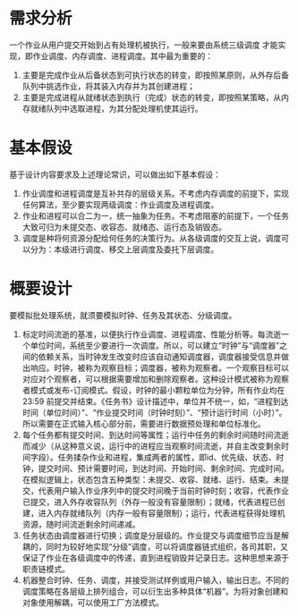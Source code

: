 
# 需求分析

一个作业从用户提交开始到占有处理机被执行，一般来要由系统三级调度
才能实现，即作业调度、内存调度、进程调度。其中最为重要的：
1. 主要是完成作业从后备状态到可执行状态的转变，即按照某原则，从外存后备队列中挑选作业，将其装入内存并为其创建进程；
2. 主要是完成进程从就绪状态到执行（完成）状态的转变，即按照某策略，从内存就绪队列中选取进程，为其分配处理机使其运行。

# 基本假设
基于设计内容要求及上述理论常识，可以做出如下基本假设：
1. 作业调度和进程调度是互补共存的层级关系。不考虑内存调度的前提下，实现任何算法，至少要实现两级调度：作业调度及进程调度。
2. 作业和进程可以合二为一，统一抽象为任务。不考虑阻塞的前提下，一个任务大致可归为未提交态、收容态、就绪态、运行态及销毁态。
3. 调度是种将何资源分配给何任务的决策行为。从各级调度的交互上说，调度可以分为：本级进行调度、移交上层调度及委托下层调度。

# 概要设计
要模拟批处理系统，就须要模拟时钟、任务及其状态、分级调度。

1. 标定时间流逝的基准，以便执行作业调度、进程调度、性能分析等。每流逝一个单位时间，系统至少要进行一次调度。所以，可以建立“时钟”与“调度器”之间的依赖关系，当时钟发生改变时应该自动通知调度器，调度器接受信息并做出响应。时钟，被称为观察目标；调度器，被称为观察者。一个观察目标可以对应对个观察者，可以根据需要增加和删除观察者。这种设计模式被称为观察者模式或发布-订阅模式。假设，时钟的最小颗粒单位为分钟，所有作业均在23:59 前提交并结束。《任务书》设计描述中，单位并不统一，如，“进程到达时间（单位时间）”、“作业提交时间（时钟时刻）”、“预计运行时间（小时）”。所以需要在正式输入核心部分前，需要进行数据预处理和单位标准化。
2. 每个任务都有提交时间、到达时间等属性；运行中任务的剩余时间随时间流逝而减少（从这种意义说，运行中的进程应当观察时间流逝，并自主改变剩余时间字段）。任务揉杂作业和进程，集成两者的属性，即id、优先级、状态、时钟，提交时间、预计需要时间，到达时间、开始时间、剩余时间、完成时间。在模拟逻辑上，状态包含五种类型：未提交、收容、就绪、运行、结束。未提交，代表用户输入作业序列中的提交时间晚于当前时钟时刻；收容，代表作业已提交，进入外存收容队列（外存一般没有容量限制）；就绪，代表进程已创建，进入内存就绪队列（内存一般有容量限制）；运行，代表进程获得处理机资源，随时间流逝剩余时间递减。
3. 任务状态由调度器进行切换；调度是分层级的。作业提交与调度细节应当是解耦的，同时为较好地实现“分级”调度，可以将调度器链式组织，各司其职，又保证了作业在各级调度中的传递，直到进程销毁并记录日志。这种思想来源于职责链模式。
4. 机器整合时钟、任务、调度，并接受测试样例或用户输入，输出日志。不同的调度策略在各层级上排列组合，可以衍生出多种具体“机器”。为将对象创建和对象使用解耦，可以使用工厂方法模式。


